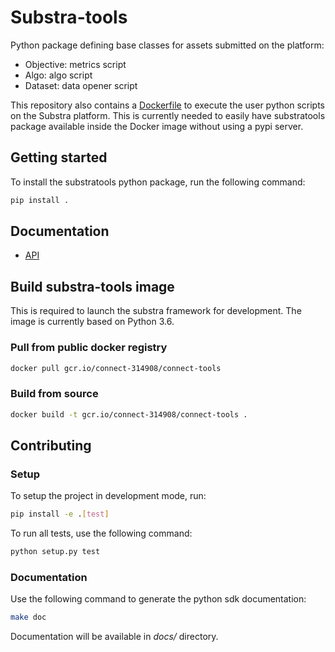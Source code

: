 # Substra-tools

Python package defining base classes for assets submitted on the platform:
- Objective: metrics script
- Algo: algo script
- Dataset: data opener script

This repository also contains a [Dockerfile](Dockerfile) to execute the user
python scripts on the Substra platform. This is currently needed to easily
have substratools package available inside the Docker image without using a
pypi server.

## Getting started

To install the substratools python package, run the following command:

```sh
pip install .
```

## Documentation

- [API](docs/api.md)

## Build substra-tools image

This is required to launch the substra framework for development. The image is
currently based on Python 3.6.

### Pull from public docker registry

```sh
docker pull gcr.io/connect-314908/connect-tools
```

### Build from source

```sh
docker build -t gcr.io/connect-314908/connect-tools .
```

## Contributing
### Setup

To setup the project in development mode, run:

```sh
pip install -e .[test]
```

To run all tests, use the following command:

```sh
python setup.py test
```

### Documentation

Use the following command to generate the python sdk documentation:

```sh
make doc
```

Documentation will be available in *docs/* directory.
